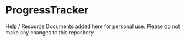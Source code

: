 # ProgressTracker

Help / Resource Documents added here for personal use. 
Please do not make any changes to this repository.
